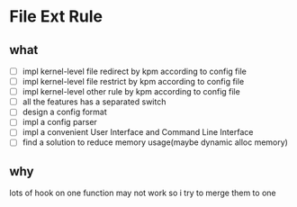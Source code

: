 # File Ext Rule

## what
- [ ] impl kernel-level file redirect by kpm according to config file
- [ ] impl kernel-level file restrict by kpm according to config file
- [ ] impl kernel-level other rule by kpm according to config file
- [ ] all the features has a separated switch
- [ ] design a config format
- [ ] impl a config parser
- [ ] impl a convenient User Interface and Command Line Interface
- [ ] find a solution to reduce memory usage(maybe dynamic alloc memory)

## why
lots of hook on one function may not work so i try to merge them to one
